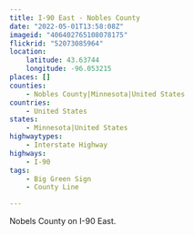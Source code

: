 ```yaml
---
title: I-90 East - Nobles County
date: "2022-05-01T13:58:08Z"
imageid: "406402765108078175"
flickrid: "52073085964"
location:
    latitude: 43.63744
    longitude: -96.053215
places: []
counties:
    - Nobles County|Minnesota|United States
countries:
    - United States
states:
    - Minnesota|United States
highwaytypes:
    - Interstate Highway
highways:
    - I-90
tags:
    - Big Green Sign
    - County Line

---
```

Nobels County on I-90 East.